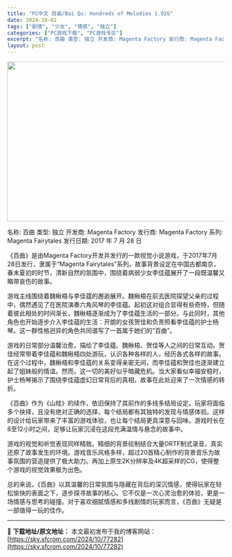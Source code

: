 ```yaml
---
title: "PC中文 百曲/Bai Qu: Hundreds of Melodies 1.92G"
date: 2024-10-02
tags: ["剧情", "少女", "情感", "独立"]
categories: ["PC游戏下载", "PC游戏专区"]
excerpt: "名称: 百曲 类型: 独立 开发商: Magenta Factory 发行商: Magenta Factory 系列: Magenta Fairytales 发行日期: 2017 年 7 月 28 日 《百曲》是由Magenta Factory开发并发行的一款视觉小说游戏，于2017年7月28日发行&hellip;"
layout: post
---
```


<img class="aligncenter size-full wp-image-77283" src="https://sky.sfcrom.com/wp-content/uploads/2024/10/2024100208111993.webp" alt="" width="660" height="370" />

名称: 百曲
类型: 独立
开发商: Magenta Factory
发行商: Magenta Factory
系列: Magenta Fairytales
发行日期: 2017 年 7 月 28 日

《百曲》是由Magenta Factory开发并发行的一款视觉小说游戏，于2017年7月28日发行，隶属于“Magenta Fairytales”系列。故事背景设定在中国古都南京，春末夏初的时节，清新自然的氛围中，围绕着病弱少女李佳蕴展开了一段既温馨又略带哀伤的故事。

游戏主线围绕着魏楸梧与李佳蕴的邂逅展开。魏楸梧在前去医院探望父亲的过程中，偶然遇见了在医院演奏六角风琴的李佳蕴。起初这对组合显得有些奇特，但随着彼此相处的时间渐长，魏楸梧逐渐成为了李佳蕴生活的一部分。与此同时，其他角色也开始逐步介入李佳蕴的生活：开朗的女孩贺佳和负责照看李佳蕴的护士杨琴。这一群性格迥异的角色共同谱写了一首属于她们的“百曲”。

游戏的日常部分温馨治愈，描绘了李佳蕴、魏楸梧、贺佳等人之间的日常互动。贺佳经常带着李佳蕴和魏楸梧四处游玩，认识各种各样的人，经历各式各样的故事。在这个过程中，魏楸梧和李佳蕴的关系变得亲密无间，而李佳蕴和贺佳也逐渐建立起了姐妹般的情谊。然而，这一切的美好似乎暗藏危机。当大家看似幸福安稳时，护士杨琴揭示了围绕李佳蕴虚幻日常背后的真相，故事在此处迎来了一次情感的转折。

《百曲》作为《山桂》的续作，依旧保持了其前作的多线多结局设定。玩家将面临多个抉择，且没有绝对正确的选择，每个结局都有其独特的发现与情感体验。这样的设计给玩家带来了丰富的游戏体验，也让每个结局更具深意与回味。游戏时长在8至12小时之间，足够让玩家沉浸在这段充满温情与悬念的故事中。

游戏的视觉和听觉表现同样精致。精细的背景绘制结合大量ORTF制式录音，真实还原了故事发生的环境。游戏音乐风格多样，超过20首精心制作的背景音乐为故事氛围的营造提供了极大助力。再加上原生2K分辨率及4K超采样的CG，使得整个游戏的视觉效果极为出色。

总的来说，《百曲》以其温馨的日常氛围与隐藏在背后的深沉情感，使得玩家在轻松愉快的表面之下，逐步探寻故事的核心。它不仅是一次心灵治愈的体验，更是一场情感与思考的碰撞。对于喜欢细腻情感和多线剧情的玩家而言，《百曲》无疑是一部值得一玩的佳作。

---
📖 **下载地址/原文地址：** 本文最初发布于我的博客网站：[https://sky.sfcrom.com/2024/10/77282](https://sky.sfcrom.com/2024/10/77282)
